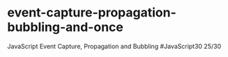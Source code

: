 # event-capture-propagation-bubbling-and-once
JavaScript Event Capture, Propagation and Bubbling #JavaScript30 25/30
